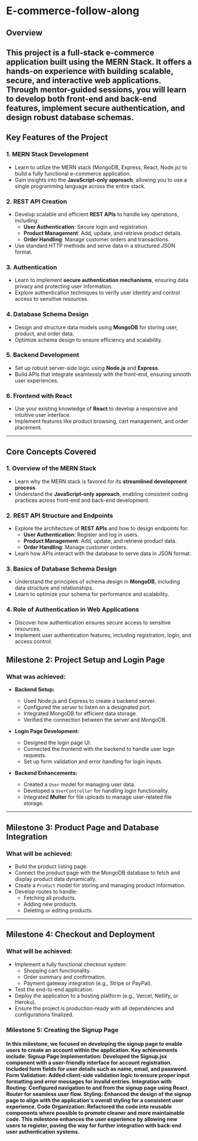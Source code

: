 # E-commerce-follow-along
## Overview
This project is a full-stack e-commerce application built using the **MERN Stack**. It offers a hands-on experience with building scalable, secure, and interactive web applications. 
Through mentor-guided sessions, you will learn to develop both front-end and back-end features, implement secure authentication, and design robust database schemas.  
---

## Key Features of the Project  

### 1. MERN Stack Development  
- Learn to utilize the MERN stack (MongoDB, Express, React, Node.js) to build a fully functional e-commerce application.  
- Gain insights into the **JavaScript-only approach**, allowing you to use a single programming language across the entire stack.  

### 2. REST API Creation  
- Develop scalable and efficient **REST APIs** to handle key operations, including:  
  - **User Authentication**: Secure login and registration.  
  - **Product Management**: Add, update, and retrieve product details.  
  - **Order Handling**: Manage customer orders and transactions.  
- Use standard HTTP methods and serve data in a structured JSON format.  

### 3. Authentication  
- Learn to implement **secure authentication mechanisms**, ensuring data privacy and protecting user information.  
- Explore authentication techniques to verify user identity and control access to sensitive resources.  

### 4. Database Schema Design  
- Design and structure data models using **MongoDB** for storing user, product, and order data.  
- Optimize schema design to ensure efficiency and scalability.  

### 5. Backend Development  
- Set up robust server-side logic using **Node.js** and **Express**.  
- Build APIs that integrate seamlessly with the front-end, ensuring smooth user experiences.  

### 6. Frontend with React  
- Use your existing knowledge of **React** to develop a responsive and intuitive user interface.  
- Implement features like product browsing, cart management, and order placement.  

---

## Core Concepts Covered  

### 1. Overview of the MERN Stack  
- Learn why the MERN stack is favored for its **streamlined development process**.  
- Understand the **JavaScript-only approach**, enabling consistent coding practices across front-end and back-end development.  

### 2. REST API Structure and Endpoints  
- Explore the architecture of **REST APIs** and how to design endpoints for:  
  - **User Authentication**: Register and log in users.  
  - **Product Management**: Add, update, and retrieve product data.  
  - **Order Handling**: Manage customer orders.  
- Learn how APIs interact with the database to serve data in JSON format.  

### 3. Basics of Database Schema Design  
- Understand the principles of schema design in **MongoDB**, including data structure and relationships.  
- Learn to optimize your schema for performance and scalability.  

### 4. Role of Authentication in Web Applications  
- Discover how authentication ensures secure access to sensitive resources.  
- Implement user authentication features, including registration, login, and access control.  
## **Milestone 2: Project Setup and Login Page**

### What was achieved:
- **Backend Setup:**
  - Used Node.js and Express to create a backend server.
  - Configured the server to listen on a designated port.
  - Integrated MongoDB for efficient data storage.
  - Verified the connection between the server and MongoDB.

- **Login Page Development:**
  - Designed the login page UI.
  - Connected the frontend with the backend to handle user login requests.
  - Set up form validation and error handling for login inputs.

- **Backend Enhancements:**
  - Created a `User` model for managing user data.
  - Developed a `UserController` for handling login functionality.
  - Integrated **Multer** for file uploads to manage user-related file storage.

---

## **Milestone 3: Product Page and Database Integration**

### What will be achieved:
- Build the product listing page.
- Connect the product page with the MongoDB database to fetch and display product data dynamically.
- Create a `Product` model for storing and managing product information.
- Develop routes to handle:
  - Fetching all products.
  - Adding new products.
  - Deleting or editing products.

---

## **Milestone 4: Checkout and Deployment**

### What will be achieved:
- Implement a fully functional checkout system:
  - Shopping cart functionality.
  - Order summary and confirmation.
  - Payment gateway integration (e.g., Stripe or PayPal).
- Test the end-to-end application.
- Deploy the application to a hosting platform (e.g., Vercel, Netlify, or Heroku).
- Ensure the project is production-ready with all dependencies and configurations finalized.

### Milestone 5: Creating the Signup Page
#### In this milestone, we focused on developing the signup page to enable users to create an account within the application. Key achievements include: Signup Page Implementation: Developed the Signup.jsx component with a user-friendly interface for account registration. Included form fields for user details such as name, email, and password. Form Validation: Added client-side validation logic to ensure proper input formatting and error messages for invalid entries. Integration with Routing: Configured navigation to and from the signup page using React Router for seamless user flow. Styling: Enhanced the design of the signup page to align with the application's overall styling for a consistent user experience. Code Organization: Refactored the code into reusable components where possible to promote cleaner and more maintainable code. This milestone enhances the user experience by allowing new users to register, paving the way for further integration with back-end user authentication systems.